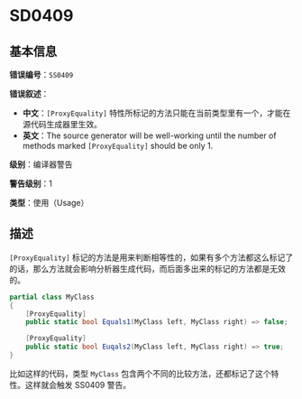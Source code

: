 ﻿# SD0409
## 基本信息

**错误编号**：`SS0409`

**错误叙述**：

* **中文**：`[ProxyEquality]` 特性所标记的方法只能在当前类型里有一个，才能在源代码生成器里生效。
* **英文**：The source generator will be well-working until the number of methods marked `[ProxyEquality]` should be only 1.

**级别**：编译器警告

**警告级别**：1

**类型**：使用（Usage）

## 描述

`[ProxyEquality]` 标记的方法是用来判断相等性的，如果有多个方法都这么标记了的话，那么方法就会影响分析器生成代码，而后面多出来的标记的方法都是无效的。

```csharp
partial class MyClass
{
    [ProxyEquality]
    public static bool Equals1(MyClass left, MyClass right) => false;

    [ProxyEquality]
    public static bool Euqals2(MyClass left, MyClass right) => true;
}
```

比如这样的代码，类型 `MyClass` 包含两个不同的比较方法，还都标记了这个特性。这样就会触发 SS0409 警告。
